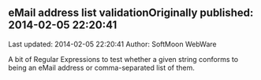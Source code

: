 ## eMail address list validationOriginally published: 2014-02-05 22:20:41 
Last updated: 2014-02-05 22:20:41 
Author: SoftMoon WebWare 
 
A bit of Regular Expressions to test whether a given string conforms to being an eMail address or comma-separated list of them.